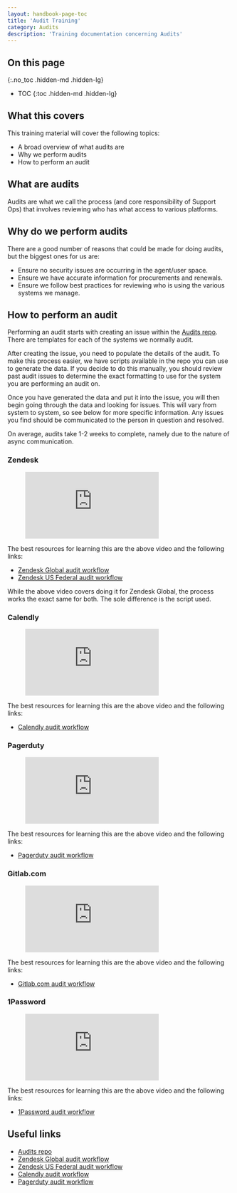 ```yaml
---
layout: handbook-page-toc
title: 'Audit Training'
category: Audits
description: 'Training documentation concerning Audits'
---
```


## On this page
{:.no_toc .hidden-md .hidden-lg}

- TOC
{:toc .hidden-md .hidden-lg}

## What this covers

This training material will cover the following topics:

* A broad overview of what audits are
* Why we perform audits
* How to perform an audit

## What are audits

Audits are what we call the process (and core responsibility of Support Ops)
that involves reviewing who has what access to various platforms.

## Why do we perform audits

There are a good number of reasons that could be made for doing audits, but the
biggest ones for us are:

* Ensure no security issues are occurring in the agent/user space.
* Ensure we have accurate information for procurements and renewals.
* Ensure we follow best practices for reviewing who is using the various systems
  we manage.

## How to perform an audit

Performing an audit starts with creating an issue within the
[Audits repo](https://gitlab.com/gitlab-com/support/support-ops/support-ops-tools/audits).
There are templates for each of the systems we normally audit.

After creating the issue, you need to populate the details of the audit. To
make this process easier, we have scripts available in the repo you can use to
generate the data. If you decide to do this manually, you should review past
audit issues to determine the exact formatting to use for the system you are
performing an audit on.

Once you have generated the data and put it into the issue, you will then begin
going through the data and looking for issues. This will vary from system to
system, so see below for more specific information. Any issues you find should
be communicated to the person in question and resolved.

On average, audits take 1-2 weeks to complete, namely due to the nature of async
communication.

### Zendesk

<figure class="video_container">
  <iframe src="https://www.youtube.com/embed/1vcB6VpyzB8" frameborder="0" allowfullscreen="true"></iframe>
</figure>

The best resources for learning this are the above video and the following
links:

* [Zendesk Global audit workflow](../workflows/zendesk_global_audit.html)
* [Zendesk US Federal audit workflow](../workflows/zendesk_us_federal_audit.html)

While the above video covers doing it for Zendesk Global, the process works the exact same for both. The sole difference is the script used.

### Calendly

<figure class="video_container">
  <iframe src="https://www.youtube.com/embed/R1rHE-j3QCQ" frameborder="0" allowfullscreen="true"></iframe>
</figure>

The best resources for learning this are the above video and the following
links:

* [Calendly audit workflow](../workflows/calendly_audit.html)

### Pagerduty

<figure class="video_container">
  <iframe src="https://www.youtube.com/embed/wTcWZJ6qGrE" frameborder="0" allowfullscreen="true"></iframe>
</figure>

The best resources for learning this are the above video and the following
links:

* [Pagerduty audit workflow](../workflows/pagerduty_audit.html)

### Gitlab.com

<figure class="video_container">
  <iframe src="https://www.youtube.com/embed/WlqU4FlPppo" frameborder="0" allowfullscreen="true"></iframe>
</figure>

The best resources for learning this are the above video and the following
links:

* [Gitlab.com audit workflow](../workflows/gitlab-com_audit.html)

### 1Password

<figure class="video_container">
  <iframe src="https://www.youtube.com/embed/FauYP1QH6nU" frameborder="0" allowfullscreen="true"></iframe>
</figure>

The best resources for learning this are the above video and the following
links:

* [1Password audit workflow](../workflows/1password_audit.html)

## Useful links

* [Audits repo](https://gitlab.com/gitlab-com/support/support-ops/support-ops-tools/audits)
* [Zendesk Global audit workflow](../workflows/zendesk_global_audit.html)
* [Zendesk US Federal audit workflow](../workflows/zendesk_us_federal_audit.html)
* [Calendly audit workflow](../workflows/calendly_audit.html)
* [Pagerduty audit workflow](../workflows/pagerduty_audit.html)
